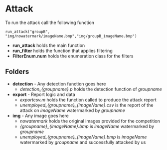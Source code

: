 
# Attack

To run the attack call the following function
```
run_attack("groupB", "img/nowatermark/imageName.bmp","img/groupB_imageName.bmp")
```
* **run_attack** holds the main function
* **run_filter** holds the function that applies filtering
* **FilterEnum.num** holds the enumeration class for the filters

## Folders
* **detection** - Any detection function goes here
  * *detection_{groupname}.p* holds the detection function of *groupname*
* **export** - Report logic and data
  * *exportcsv.m* holds the function called to produce the attack report
  * *unemployed_{groupname}_{imageName}.csv* is the report of the attack on *imageName* watermarked by *groupname*
* **img** - Any image goes here
  * *nowatermark* holds the original images provided for the competition
  * *{groupname}_{imageName}.bmp* is *imageName* watermarked by *groupname*
  * *unemployed_{groupname}_{imageName}.bmp* is *imageName* watermarked by *groupname* and successfully attacked by us
